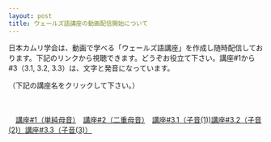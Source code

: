 ```yaml
---
layout: post
title: ウェールズ語講座の動画配信開始について
---
```

日本カムリ学会は、動画で学べる「ウェールズ語講座」​を作成し随時配信しております。​下記のリンクから視聴できます。どうぞお役立て下さい。講座#1から#3（3.1, 3.2, 3.3）は、文字と発音になっています。

（下記の講座名をクリックして下さい。）

　[](https://drive.google.com/file/d/1BMQeN-wBTCRqGc_vVC8ZhrcnMrTlhg5D/view?usp=sharing)　

　[講座#1（単純母音）](https://drive.google.com/file/d/1BMQeN-wBTCRqGc_vVC8ZhrcnMrTlhg5D/view?usp=sharing)　[講座#2（二重母音）](https://drive.google.com/file/d/10a9Md99DBg5_gLoPt2MaOPr6wOWiQPJD/view?usp=sharing)　[講座#3.1（子音(1))](https://drive.google.com/file/d/12FTzj0RnjZIYfHb7xa3PIu44sgvLSPkp/view?usp=sharing)[講座#3.2（子音 (2)）](https://drive.google.com/file/d/1humEvQbkcINc0mE_-A8VQZCo_Ydcrj5X/view?usp=sharing)[講座#3.3（子音(3)）](https://drive.google.com/file/d/1ubG-pgUU5OhJvPFMD6TiGpJ5pOaAd7mo/view?usp=sharing)